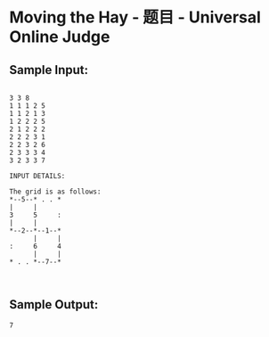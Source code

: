 # Moving the Hay - 题目 - Universal Online Judge


## Sample Input: 
```

3 3 8
1 1 1 2 5
1 1 2 1 3
1 2 2 2 5
2 1 2 2 2
2 2 2 3 1
2 2 3 2 6
2 3 3 3 4
3 2 3 3 7

INPUT DETAILS:

The grid is as follows:
*--5--* . . *
|     |     
3     5     :
|     |    
*--2--*--1--*
      |     |
:     6     4
      |     |
* . . *--7--*



```

## Sample Output: 
```
7


```

